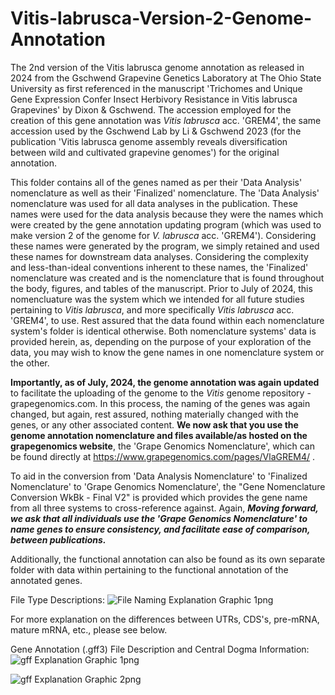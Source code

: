 # Vitis-labrusca-Version-2-Genome-Annotation
The 2nd version of the Vitis labrusca genome annotation as released in 2024 from the Gschwend Grapevine Genetics Laboratory at The Ohio State University as first referenced in the manuscript 'Trichomes and Unique Gene Expression Confer Insect Herbivory Resistance in Vitis labrusca Grapevines' by Dixon & Gschwend.  The accession employed for the creation of this gene annotation was _Vitis labrusca_ acc. 'GREM4', the same accession used by the Gschwend Lab by Li & Gschwend 2023 (for the publication 'Vitis labrusca genome assembly reveals diversification between wild and cultivated grapevine genomes') for the original annotation.

This folder contains all of the genes named as per their 'Data Analysis' nomenclature as well as their 'Finalized' nomenclature.  The 'Data Analysis' nomenclature was used for all data analyses in the publication.  These names were used for the data analysis because they were the names which were created by the gene annotation updating program (which was used to make version 2 of the genome for _V. labrusca_ acc. 'GREM4').  Considering these names were generated by the program, we simply retained and used these names for downstream data analyses.  Considering the complexity and less-than-ideal conventions inherent to these names, the 'Finalized' nomenclature was created and is the nomenclature that is found throughout the body, figures, and tables of the manuscript.  Prior to July of 2024, this nomencluature was the system which we intended for all future studies pertaining to _Vitis labrusca_, and more specifically _Vitis labrusca_ acc. 'GREM4', to use.  Rest assured that the data found within each nomenclature system's folder is identical otherwise.  Both nomenclature systems' data is provided herein, as, depending on the purpose of your exploration of the data, you may wish to know the gene names in one nomenclature system or the other.

**Importantly, as of July, 2024, the genome annotation was again updated** to facilitate the uploading of the genome to the _Vitis_ genome repository - grapegenomics.com.  In this process, the naming of the genes was again changed, but again, rest assured, nothing materially changed with the genes, or any other associated content.  **We now ask that you use the genome annotation nomenclature and files available/as hosted on the grapegenomics website**, the 'Grape Genomics Nomenclature', which can be found directly at https://www.grapegenomics.com/pages/VlaGREM4/ .  

To aid in the conversion from 'Data Analysis Nomenclature' to 'Finalized Nomenclature' to 'Grape Genomics Nomenclature', the "Gene Nomenclature Conversion WkBk - Final V2" is provided which provides the gene name from all three systems to cross-reference against.  Again, _**Moving forward, we ask that all individuals use the 'Grape Genomics Nomenclature' to name genes to ensure consistency, and facilitate ease of comparison, between publications.**_

Additionally, the functional annotation can also be found as its own separate folder with data within pertaining to the functional annotation of the annotated genes.

File Type Descriptions:
![File Naming Explanation Graphic 1png](https://github.com/cdixo/Vitis-labrusca-Version-2-Genome-Annotation/assets/114014537/f6cd7fee-ffc8-4e31-82d1-15feb332ee2c)


For more explanation on the differences between UTRs, CDS's, pre-mRNA, mature mRNA, etc., please see below.

Gene Annotation (.gff3) File Description and Central Dogma Information:
![gff Explanation Graphic 1png](https://github.com/cdixo/Vitis-labrusca-Version-2-Genome-Annotation/assets/114014537/237afb74-c3ce-435e-bbd8-2e639de62825)

![gff Explanation Graphic 2png](https://github.com/cdixo/Vitis-labrusca-Version-2-Genome-Annotation/assets/114014537/583d8f0c-2a04-487a-96e5-52fe9cee93d7)

